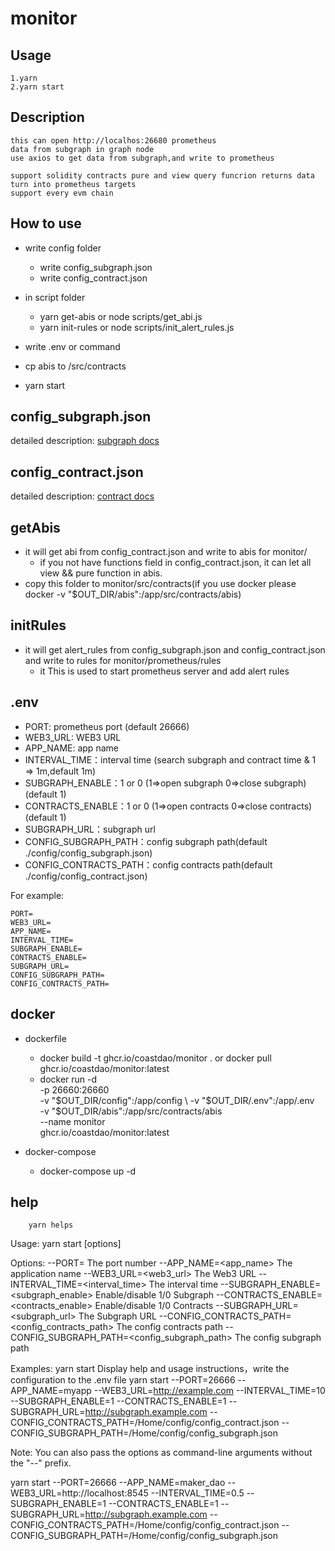 # monitor

## Usage

    1.yarn
    2.yarn start

## Description

    this can open http://localhos:26680 prometheus
    data from subgraph in graph node
    use axios to get data from subgraph,and write to prometheus

    support solidity contracts pure and view query funcrion returns data turn into prometheus targets
    support every evm chain

## How to use

- write config folder
    - write config_subgraph.json
    - write config_contract.json

- in script folder
    - yarn get-abis  or   node scripts/get_abi.js
    - yarn init-rules    or   node scripts/init_alert_rules.js

- write .env or command

- cp abis to /src/contracts

- yarn start

## config_subgraph.json

detailed description: [subgraph docs](https://github.com/coastdao/monitor/blob/coastdao/monitor/src/subgraph/README.md)

## config_contract.json

detailed description: [contract docs](https://github.com/coastdao/monitor/blob/coastdao/monitor/src/contracts/README.md)

## getAbis

- it will get abi from config_contract.json and write to abis for monitor/
    - if you not have functions field in config_contract.json, it can let all view && pure function in abis.
- copy this folder to monitor/src/contracts(if you use docker please docker -v "$OUT_DIR/abis":/app/src/contracts/abis)

## initRules

- it will get alert_rules from config_subgraph.json and config_contract.json and write to rules for
  monitor/prometheus/rules
    - it This is used to start prometheus server and add alert rules

## .env

- PORT: prometheus port (default 26666)
- WEB3_URL: WEB3 URL
- APP_NAME: app name
- INTERVAL_TIME：interval time (search subgraph and contract time & 1 => 1m,default 1m)
- SUBGRAPH_ENABLE：1 or 0 (1=>open subgraph 0=>close subgraph)(default 1)
- CONTRACTS_ENABLE：1 or 0 (1=>open contracts 0=>close contracts)(default 1)
- SUBGRAPH_URL：subgraph url
- CONFIG_SUBGRAPH_PATH：config subgraph path(default ./config/config_subgraph.json)
- CONFIG_CONTRACTS_PATH：config contracts path(default ./config/config_contract.json)

For example:

```env
PORT=
WEB3_URL=
APP_NAME=
INTERVAL_TIME=
SUBGRAPH_ENABLE=
CONTRACTS_ENABLE=
SUBGRAPH_URL=
CONFIG_SUBGRAPH_PATH=
CONFIG_CONTRACTS_PATH=
```

## docker

- dockerfile
    - docker build -t ghcr.io/coastdao/monitor . or docker pull ghcr.io/coastdao/monitor:latest
    - docker run -d \
      -p 26660:26660 \
      -v "$OUT_DIR/config":/app/config \
      -v "$OUT_DIR/.env":/app/.env \
      -v "$OUT_DIR/abis":/app/src/contracts/abis \
      --name monitor \
      ghcr.io/coastdao/monitor:latest

- docker-compose
    - docker-compose up -d

## help

```shell
    yarn helps
```

Usage: yarn start [options]

Options:
--PORT=<port>                           The port number
--APP_NAME=<app_name>                   The application name
--WEB3_URL=<web3_url>                   The Web3 URL
--INTERVAL_TIME=<interval_time>         The interval time
--SUBGRAPH_ENABLE=<subgraph_enable>     Enable/disable 1/0 Subgraph
--CONTRACTS_ENABLE=<contracts_enable>   Enable/disable 1/0 Contracts
--SUBGRAPH_URL=<subgraph_url>           The Subgraph URL
--CONFIG_CONTRACTS_PATH=<config_contracts_path> The config contracts path
--CONFIG_SUBGRAPH_PATH=<config_subgraph_path> The config subgraph path

Examples:
yarn start                             Display help and usage instructions，write the configuration to the .env file
yarn start --PORT=26666 --APP_NAME=myapp --WEB3_URL=http://example.com --INTERVAL_TIME=10 --SUBGRAPH_ENABLE=1 --CONTRACTS_ENABLE=1 --SUBGRAPH_URL=http://subgraph.example.com --CONFIG_CONTRACTS_PATH=/Home/config/config_contract.json --CONFIG_SUBGRAPH_PATH=/Home/config/config_subgraph.json

Note: You can also pass the options as command-line arguments without the "--" prefix.



yarn start --PORT=26666 --APP_NAME=maker_dao --WEB3_URL=http://localhost:8545 --INTERVAL_TIME=0.5 --SUBGRAPH_ENABLE=1 --CONTRACTS_ENABLE=1 --SUBGRAPH_URL=http://subgraph.example.com --CONFIG_CONTRACTS_PATH=/Home/config/config_contract.json --CONFIG_SUBGRAPH_PATH=/Home/config/config_subgraph.json
```
